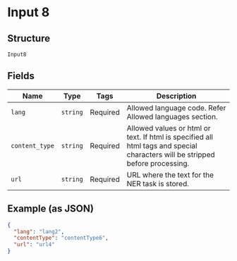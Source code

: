 
# Input 8

## Structure

`Input8`

## Fields

| Name | Type | Tags | Description |
|  --- | --- | --- | --- |
| `lang` | `string` | Required | Allowed language code. Refer Allowed languages section. |
| `content_type` | `string` | Required | Allowed values or html or text. If html is specified all html tags and special characters will be stripped before processing. |
| `url` | `string` | Required | URL where the text for the NER task is stored. |

## Example (as JSON)

```json
{
  "lang": "lang2",
  "contentType": "contentType6",
  "url": "url4"
}
```

